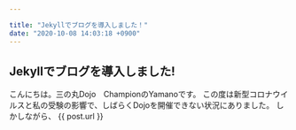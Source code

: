 ```yaml
---

title: "Jekyllでブログを導入しました！"
date: "2020-10-08 14:03:18 +0900"
---
```

## Jekyllでブログを導入しました!
こんにちは。三の丸Dojo　ChampionのYamanoです。
この度は新型コロナウイルスと私の受験の影響で、しばらくDojoを開催できない状況にありました。
しかしながら、
{{ post.url }}
